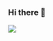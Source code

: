 ### Hi there 👋

<!--
**jinwooahnKHU/jinwooahnKHU** is a ✨ _special_ ✨ repository because its `README.md` (this file) appears on your GitHub profile.

Here are some ideas to get you started:

- 🔭 I’m currently working on ...
- 🌱 I’m currently learning ...
- 👯 I’m looking to collaborate on ...
- 🤔 I’m looking for help with ...
- 💬 Ask me about ...
- 📫 How to reach me: ...
- 😄 Pronouns: ...
- ⚡ Fun fact: ...
-->

<a href="https://mail.google.com/mail/u/0/#inbox" target="_blank"><img src="https://img.shields.io/badge/뱃지레이블-배경색?style=flat&logo=#EA4335&logoColor=3776AB"/></a>
